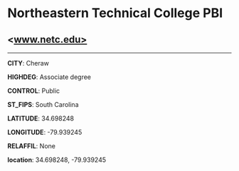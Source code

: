 # Northeastern Technical College PBI
## <www.netc.edu>
---
**CITY**: Cheraw

**HIGHDEG**: Associate degree

**CONTROL**: Public

**ST_FIPS**: South Carolina

**LATITUDE**: 34.698248

**LONGITUDE**: -79.939245

**RELAFFIL**: None

**location**: 34.698248, -79.939245